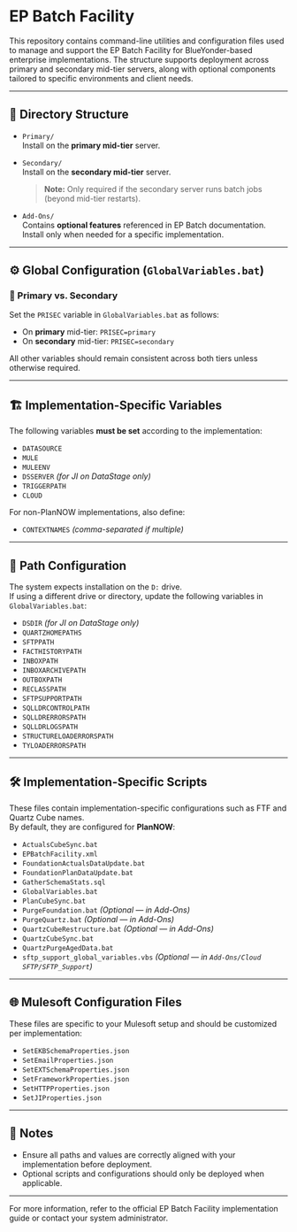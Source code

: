 # EP Batch Facility

This repository contains command-line utilities and configuration files used to manage and support the EP Batch Facility for BlueYonder-based enterprise implementations. The structure supports deployment across primary and secondary mid-tier servers, along with optional components tailored to specific environments and client needs.

---

## 🔧 Directory Structure

- `Primary/`  
  Install on the **primary mid-tier** server.

- `Secondary/`  
  Install on the **secondary mid-tier** server.  
  > **Note:** Only required if the secondary server runs batch jobs (beyond mid-tier restarts).

- `Add-Ons/`  
  Contains **optional features** referenced in EP Batch documentation.  
  Install only when needed for a specific implementation.

---

## ⚙️ Global Configuration (`GlobalVariables.bat`)

### 🔁 Primary vs. Secondary
Set the `PRISEC` variable in `GlobalVariables.bat` as follows:
- On **primary** mid-tier: `PRISEC=primary`
- On **secondary** mid-tier: `PRISEC=secondary`

All other variables should remain consistent across both tiers unless otherwise required.

---

## 🏗️ Implementation-Specific Variables

The following variables **must be set** according to the implementation:

- `DATASOURCE`
- `MULE`
- `MULEENV`
- `DSSERVER`  *(for JI on DataStage only)*
- `TRIGGERPATH`
- `CLOUD`

For non-PlanNOW implementations, also define:
- `CONTEXTNAMES` *(comma-separated if multiple)*

---

## 📁 Path Configuration

The system expects installation on the `D:` drive.  
If using a different drive or directory, update the following variables in `GlobalVariables.bat`:

- `DSDIR` *(for JI on DataStage only)*
- `QUARTZHOMEPATHS`
- `SFTPPATH`
- `FACTHISTORYPATH`
- `INBOXPATH`
- `INBOXARCHIVEPATH`
- `OUTBOXPATH`
- `RECLASSPATH`
- `SFTPSUPPORTPATH`
- `SQLLDRCONTROLPATH`
- `SQLLDRERRORSPATH`
- `SQLLDRLOGSPATH`
- `STRUCTURELOADERRORSPATH`
- `TYLOADERRORSPATH`

---

## 🛠️ Implementation-Specific Scripts

These files contain implementation-specific configurations such as FTF and Quartz Cube names.  
By default, they are configured for **PlanNOW**:

- `ActualsCubeSync.bat`
- `EPBatchFacility.xml`
- `FoundationActualsDataUpdate.bat`
- `FoundationPlanDataUpdate.bat`
- `GatherSchemaStats.sql`
- `GlobalVariables.bat`
- `PlanCubeSync.bat`
- `PurgeFoundation.bat` *(Optional — in Add-Ons)*
- `PurgeQuartz.bat` *(Optional — in Add-Ons)*
- `QuartzCubeRestructure.bat` *(Optional — in Add-Ons)*
- `QuartzCubeSync.bat`
- `QuartzPurgeAgedData.bat`
- `sftp_support_global_variables.vbs` *(Optional — in `Add-Ons/Cloud SFTP/SFTP_Support`)*

---

## 🌐 Mulesoft Configuration Files

These files are specific to your Mulesoft setup and should be customized per implementation:

- `SetEKBSchemaProperties.json`
- `SetEmailProperties.json`
- `SetEXTSchemaProperties.json`
- `SetFrameworkProperties.json`
- `SetHTTPProperties.json`
- `SetJIProperties.json`

---

## 📄 Notes

- Ensure all paths and values are correctly aligned with your implementation before deployment.
- Optional scripts and configurations should only be deployed when applicable.

---

For more information, refer to the official EP Batch Facility implementation guide or contact your system administrator.
